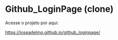 # Github_LoginPage (clone)

Acesse o projeto por aqui:

https://joseadelmo.github.io/github_loginpage/
